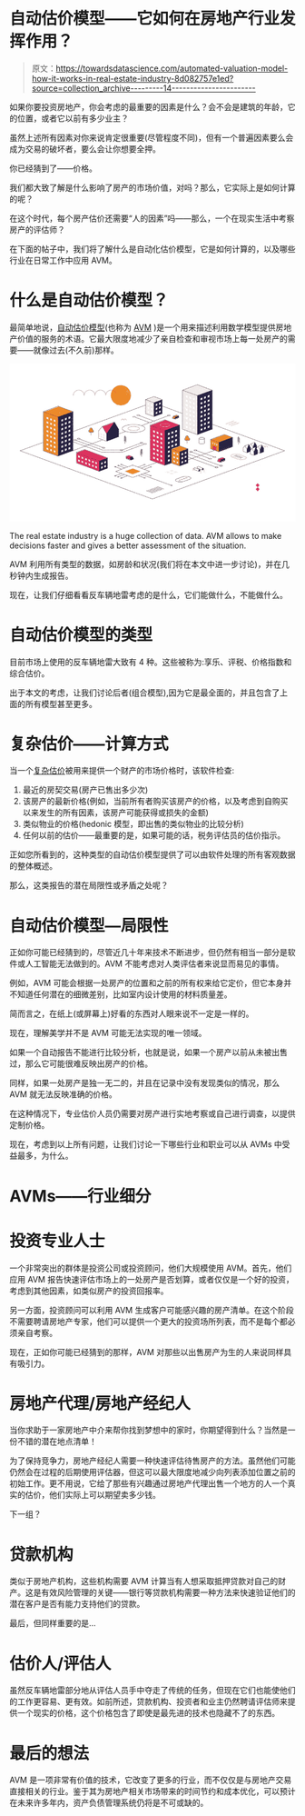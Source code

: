 # 自动估价模型——它如何在房地产行业发挥作用？

> 原文：<https://towardsdatascience.com/automated-valuation-model-how-it-works-in-real-estate-industry-8d082757e1ed?source=collection_archive---------14----------------------->

如果你要投资房地产，你会考虑的最重要的因素是什么？会不会是建筑的年龄，它的位置，或者它以前有多少业主？

虽然上述所有因素对你来说肯定很重要(尽管程度不同)，但有一个普遍因素要么会成为交易的破坏者，要么会让你想要全押。

你已经猜到了——价格。

我们都大致了解是什么影响了房产的市场价值，对吗？那么，它实际上是如何计算的呢？

在这个时代，每个房产估价还需要“人的因素”吗——那么，一个在现实生活中考察房产的评估师？

在下面的帖子中，我们将了解什么是自动化估价模型，它是如何计算的，以及哪些行业在日常工作中应用 AVM。

# 什么是自动估价模型？

最简单地说，[自动估价模型](https://asperbrothers.com/blog/automated-valuation-model/)(也称为 [AVM](https://en.wikipedia.org/wiki/Automated_valuation_model) )是一个用来描述利用数学模型提供房地产价值的服务的术语。它最大限度地减少了亲自检查和审视市场上每一处房产的需要——就像过去(不久前)那样。

![](img/e381a53ca469de2029187a4a2edd1e99.png)

The real estate industry is a huge collection of data. AVM allows to make decisions faster and gives a better assessment of the situation.

AVM 利用所有类型的数据，如房龄和状况(我们将在本文中进一步讨论)，并在几秒钟内生成报告。

现在，让我们仔细看看反车辆地雷考虑的是什么，它们能做什么，不能做什么。

# 自动估价模型的类型

目前市场上使用的反车辆地雷大致有 4 种。这些被称为:享乐、评税、价格指数和综合估价。

出于本文的考虑，让我们讨论后者(组合模型),因为它是最全面的，并且包含了上面的所有模型甚至更多。

# 复杂估价——计算方式

当一个[复杂估价](http://lexisnexis.custhelp.com/app/answers/answer_view/a_id/1080460/~/automated-valuation-models)被用来提供一个财产的市场价格时，该软件检查:

1.  最近的房契交易(房产已售出多少次)
2.  该房产的最新价格(例如，当前所有者购买该房产的价格，以及考虑到自购买以来发生的所有因素，该房产可能获得或损失的金额)
3.  类似物业的价格(hedonic 模型，即出售的类似物业的比较分析)
4.  任何以前的估价——最重要的是，如果可能的话，税务评估员的估价指示。

正如您所看到的，这种类型的自动估价模型提供了可以由软件处理的所有客观数据的整体概述。

那么，这类报告的潜在局限性或矛盾之处呢？

# 自动估价模型—局限性

正如你可能已经猜到的，尽管近几十年来技术不断进步，但仍然有相当一部分是软件或人工智能无法做到的。AVM 不能考虑对人类评估者来说显而易见的事情。

例如，AVM 可能会根据一处房产的位置和之前的所有权来给它定价，但它本身并不知道任何潜在的细微差别，比如室内设计使用的材料质量差。

简而言之，在纸上(或屏幕上)好看的东西对人眼来说不一定是一样的。

现在，理解美学并不是 AVM 可能无法实现的唯一领域。

如果一个自动报告不能进行比较分析，也就是说，如果一个房产以前从未被出售过，那么它可能很难反映出房产的价格。

同样，如果一处房产是独一无二的，并且在记录中没有发现类似的情况，那么 AVM 就无法反映准确的价格。

在这种情况下，专业估价人员仍需要对房产进行实地考察或自己进行调查，以提供定制价格。

现在，考虑到以上所有问题，让我们讨论一下哪些行业和职业可以从 AVMs 中受益最多，为什么。

# AVMs——行业细分

# 投资专业人士

一个非常突出的群体是投资公司或投资顾问，他们大规模使用 AVM。首先，他们应用 AVM 报告快速评估市场上的一处房产是否划算，或者仅仅是一个好的投资，考虑到其他因素，如类似房产的投资回报率。

另一方面，投资顾问可以利用 AVM 生成客户可能感兴趣的房产清单。在这个阶段不需要聘请房地产专家，他们可以提供一个更大的投资场所列表，而不是每个都必须亲自考察。

现在，正如你可能已经猜到的那样，AVM 对那些以出售房产为生的人来说同样具有吸引力。

# 房地产代理/房地产经纪人

当你求助于一家房地产中介来帮你找到梦想中的家时，你期望得到什么？当然是一份不错的潜在地点清单！

为了保持竞争力，房地产经纪人需要一种快速评估待售房产的方法。虽然他们可能仍然会在过程的后期使用评估器，但这可以最大限度地减少向列表添加位置之前的初始工作。更不用说，它给了那些有兴趣通过房地产代理出售一个地方的人一个真实的估价，他们实际上可以期望卖多少钱。

下一组？

# 贷款机构

类似于房地产机构，这些机构需要 AVM 计算当有人想采取抵押贷款对自己的财产。这是有效风险管理的关键——银行等贷款机构需要一种方法来快速验证他们的潜在客户是否有能力支持他们的贷款。

最后，但同样重要的是…

# 估价人/评估人

虽然反车辆地雷部分地从评估人员手中夺走了传统的任务，但现在它们也能使他们的工作更容易、更有效。如前所述，贷款机构、投资者和业主仍然聘请评估师来提供一个现实的价格，这个价格包含了即使是最先进的技术也隐藏不了的东西。

# 最后的想法

AVM 是一项非常有价值的技术，它改变了更多的行业，而不仅仅是与房地产交易直接相关的行业。鉴于其为房地产相关市场带来的时间节约和成本优化，可以预计在未来许多年内，资产负债管理系统仍将是不可或缺的。